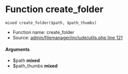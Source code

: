 Function create_folder
===========================





    mixed create_folder($path, $path_thumbs)

* Function name: create_folder
* Source: [admin/filemanager/include/utils.php line 121](https://github.com/PrestaShop/PrestaShop/blob/1.6.1.1/admin/filemanager/include/utils.php#L121)

#### Arguments
* $path **mixed**
* $path_thumbs **mixed**

